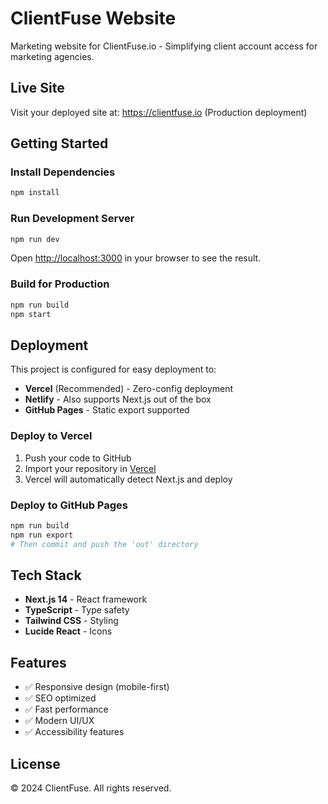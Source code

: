 # ClientFuse Website

Marketing website for ClientFuse.io - Simplifying client account access for marketing agencies.

## Live Site
Visit your deployed site at: https://clientfuse.io (Production deployment)

## Getting Started

### Install Dependencies

```bash
npm install
```

### Run Development Server

```bash
npm run dev
```

Open [http://localhost:3000](http://localhost:3000) in your browser to see the result.

### Build for Production

```bash
npm run build
npm start
```

## Deployment

This project is configured for easy deployment to:

- **Vercel** (Recommended) - Zero-config deployment
- **Netlify** - Also supports Next.js out of the box
- **GitHub Pages** - Static export supported

### Deploy to Vercel

1. Push your code to GitHub
2. Import your repository in [Vercel](https://vercel.com)
3. Vercel will automatically detect Next.js and deploy

### Deploy to GitHub Pages

```bash
npm run build
npm run export
# Then commit and push the 'out' directory
```

## Tech Stack

- **Next.js 14** - React framework
- **TypeScript** - Type safety
- **Tailwind CSS** - Styling
- **Lucide React** - Icons

## Features

- ✅ Responsive design (mobile-first)
- ✅ SEO optimized
- ✅ Fast performance
- ✅ Modern UI/UX
- ✅ Accessibility features

## License

© 2024 ClientFuse. All rights reserved.

